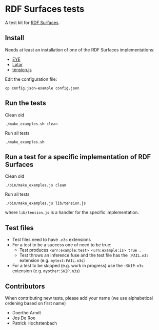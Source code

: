 # RDF Surfaces tests

A test kit for [RDF Surfaces](https://w3c-cg.github.io/rdfsurfaces/).

## Install

Needs at least an installation of one of the RDF Surfaces implementations:

- [EYE](https://github.com/eyereasoner/eye)
- [Latar](https://github.com/KNowledgeOnWebScale/Latar)
- [tension.js](https://github.com/joachimvh/tension.js)

Edit the configuration file:

```
cp config.json-example config.json
```

## Run the tests

Clean old

```
./make_examples.sh clean
```

Run all tests

```
./make_examples.sh
```

## Run a test for a specific implementation of RDF Surfaces

Clean old

```
./bin/make_examples.js clean
```

Run all tests

```
./bin/make_examples.js lib/tension.js
```

where `lib/tension.js` is a handler for the specific implementation.

## Test files

- Test files need to have `.n3s` extensions
- For a test to be a success one of need to be true:
   - Test produces `<urn:example:test> <urn:example:is> true .`
   - Test throws an inference fuse and the test file has the `:FAIL.n3s` extension (e.g. `mytest:FAIL.n3s`)
- For a test to be skipped (e.g. work in progress) use the `:SKIP.n3s` extension (e.g. `myother:SKIP.n3s`)

## Contributors

When contributing new tests, please add your name (we use alphabetical ordening based on first name)

- Doerthe Arndt
- Jos De Roo
- Patrick Hochstenbach
